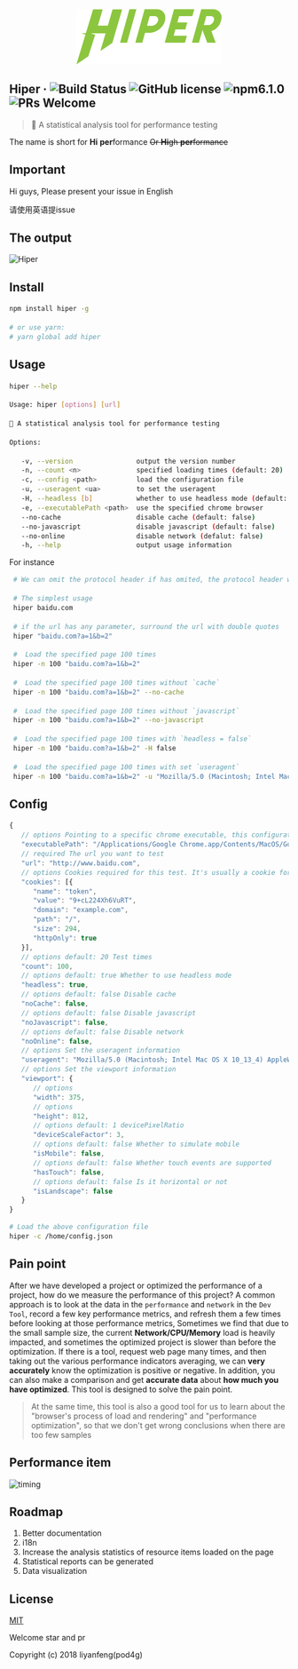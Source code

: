 <p align="center"><img src="src/assets/icon/logotype-512.png" alt="Hiper" height="100px"></p>


## Hiper &middot; ![Build Status](https://img.shields.io/circleci/project/vuejs/vue/dev.svg) ![GitHub license](https://img.shields.io/badge/license-MIT-blue.svg) ![npm6.1.0](https://img.shields.io/npm/v/npm.svg) ![PRs Welcome](https://img.shields.io/badge/PRs-welcome-brightgreen.svg)


> 🚀 A statistical analysis tool for performance testing 

The name is short for **Hi** **per**formance <del>Or **Hi**gh **per**formance</del>

## Important

Hi guys, Please present your issue in English 

请使用英语提issue

## The output

![Hiper](http://7xt9n8.com2.z0.glb.clouddn.com/hiper9.png)

## Install

``` bash
npm install hiper -g

# or use yarn:
# yarn global add hiper
```

## Usage

```bash
hiper --help

Usage: hiper [options] [url]

🚀 A statistical analysis tool for performance testing

Options:

   -v, --version                output the version number
   -n, --count <n>              specified loading times (default: 20)
   -c, --config <path>          load the configuration file
   -u, --useragent <ua>         to set the useragent
   -H, --headless [b]           whether to use headless mode (default: true)
   -e, --executablePath <path>  use the specified chrome browser
   --no-cache                   disable cache (default: false)
   --no-javascript              disable javascript (default: false)
   --no-online                  disable network (defalut: false)
   -h, --help                   output usage information
```

For instance

```bash
 # We can omit the protocol header if has omited, the protocol header will be `http://`

 # The simplest usage
 hiper baidu.com

 # if the url has any parameter, surround the url with double quotes
 hiper "baidu.com?a=1&b=2"

 #  Load the specified page 100 times
 hiper -n 100 "baidu.com?a=1&b=2"

 #  Load the specified page 100 times without `cache`
 hiper -n 100 "baidu.com?a=1&b=2" --no-cache

 #  Load the specified page 100 times without `javascript`
 hiper -n 100 "baidu.com?a=1&b=2" --no-javascript
 
 #  Load the specified page 100 times with `headless = false`
 hiper -n 100 "baidu.com?a=1&b=2" -H false

 #  Load the specified page 100 times with set `useragent`
 hiper -n 100 "baidu.com?a=1&b=2" -u "Mozilla/5.0 (Macintosh; Intel Mac OS X 10_13_4) AppleWebKit/537.36 (KHTML, like Gecko) Chrome/66.0.3359.181 Safari/537.36"
```

## Config
```javascript
{
   // options Pointing to a specific chrome executable, this configuration is generally not required unless you want to test a specific version of chrome
   "executablePath": "/Applications/Google Chrome.app/Contents/MacOS/Google Chrome",
   // required The url you want to test
   "url": "http://www.baidu.com",
   // options Cookies required for this test. It's usually a cookie for login information Array | Object
   "cookies": [{
      "name": "token",
      "value": "9+cL224Xh6VuRT",
      "domain": "example.com",
      "path": "/",
      "size": 294,
      "httpOnly": true
   }],
   // options default: 20 Test times
   "count": 100,
   // options default: true Whether to use headless mode 
   "headless": true,
   // options default: false Disable cache 
   "noCache": false,
   // options default: false Disable javascript
   "noJavascript": false,
   // options default: false Disable network
   "noOnline": false,
   // options Set the useragent information
   "useragent": "Mozilla/5.0 (Macintosh; Intel Mac OS X 10_13_4) AppleWebKit/537.36 (KHTML, like Gecko) Chrome/66.0.3359.181 Safari/537.36",
   // options Set the viewport information
   "viewport": {
      // options
      "width": 375,
      // options
      "height": 812,
      // options default: 1 devicePixelRatio
      "deviceScaleFactor": 3,
      // options default: false Whether to simulate mobile
      "isMobile": false,
      // options default: false Whether touch events are supported
      "hasTouch": false,
      // options default: false Is it horizontal or not
      "isLandscape": false
   }
}
```

``` bash
# Load the above configuration file
hiper -c /home/config.json
```

## Pain point

After we have developed a project or optimized the performance of a project, how do we measure the performance of this project? A common approach is to look at the data in the `performance` and `network` in the `Dev Tool`, record a few key performance metrics, and refresh them a few times before looking at those performance metrics,
Sometimes we find that due to the small sample size, the current **Network/CPU/Memory** load is heavily impacted, and sometimes the optimized project is slower than before the optimization. If there is a tool, request web page many times, and then taking out the various performance indicators averaging, we can **very accurately** know the optimization is positive or negative. In addition, you can also make a comparison and get **accurate data** about **how much you have optimized**. This tool is designed to solve the pain point.

> At the same time, this tool is also a good tool for us to learn about the "browser's process of load and rendering" and "performance optimization", so that we don't get wrong conclusions when there are too few samples

## Performance item

![timing](http://7xt9n8.com2.z0.glb.clouddn.com/timing.jpg)

## Roadmap

1. Better documentation
2. i18n
3. Increase the analysis statistics of resource items loaded on the page
4. Statistical reports can be generated
5. Data visualization

## License

[MIT](http://opensource.org/licenses/MIT)

Welcome star and pr

Copyright (c) 2018 liyanfeng(pod4g)



